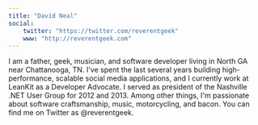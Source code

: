 ```yaml
---
title: "David Neal"
social: 
    twitter: "https://twitter.com/reverentgeek"
    www: "http://reverentgeek.com"
---
```

I am a father, geek, musician, and software developer living in North GA near Chattanooga, TN. I've spent the last several years building high-performance, scalable social media applications, and I currently work at LeanKit as a Developer Advocate. I served as president of the Nashville .NET User Group for 2012 and 2013. Among other things, I'm passionate about software craftsmanship, music, motorcycling, and bacon. You can find me on Twitter as @reverentgeek.
<!--more-->
<!--excerpt-->
